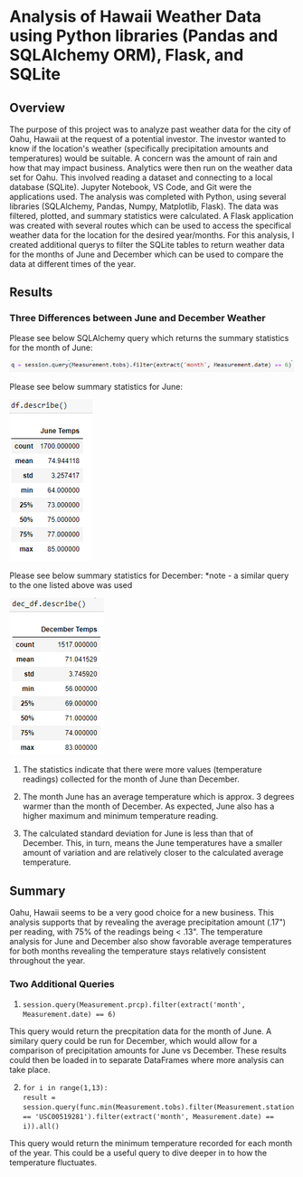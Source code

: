 # Analysis of Hawaii Weather Data using Python libraries (Pandas and SQLAlchemy ORM), Flask, and SQLite

## Overview

The purpose of this project was to analyze past weather data for the city of Oahu, Hawaii at the request of a potential investor. The investor wanted to know if the location's weather (specifically precipitation amounts and temperatures) would be suitable. A concern was the amount of rain and how that may impact business. Analytics were then run on the weather data set for Oahu. This involved reading a dataset and connecting to a local database (SQLite). Jupyter Notebook, VS Code, and Git were the applications used. The analysis was completed with Python, using several libraries (SQLAlchemy, Pandas, Numpy, Matplotlib, Flask). The data was filtered, plotted, and summary statistics were calculated. A Flask application was created with several routes which can be used to access the specifical weather data for the location for the desired year/months. For this analysis, I created additional querys to filter the SQLite tables to return weather data for the months of June and December which can be used to compare the data at different times of the year.

## Results

### Three Differences between June and December Weather

Please see below SQLAlchemy query which returns the summary statistics for the month of June:

![June Query](./Resources/june_temps_query.png)

Please see below summary statistics for June:

![June Stats](./Resources/june_stats.png)

Please see below summary statistics for December: *note - a similar query to the one listed above was used

![Dec Stats](./Resources/dec_stats.png)

1. The statistics indicate that there were more values (temperature readings) collected for the month of June than December. 

2. The month June has an average temperature which is approx. 3 degrees warmer than the month of December. As expected, June also has a higher maximum and minimum temperature reading. 

3. The calculated standard deviation for June is less than that of December. This, in turn, means the June temperatures have a smaller amount of variation and are relatively closer to the calculated average temperature. 

## Summary

Oahu, Hawaii seems to be a very good choice for a new business. This analysis supports that by revealing the average precipitation amount (.17") per reading, with 75% of the readings being < .13". The temperature analysis for June and December also show favorable average temperatures for both months revealing the temperature stays relatively consistent throughout the year.

### Two Additional Queries

1. `session.query(Measurement.prcp).filter(extract('month', Measurement.date) == 6)` 

This query would return the precpitation data for the month of June. A similary query could be run for December, which would allow for a comparison of precipitation amounts for June vs December. These results could then be loaded in to separate DataFrames where more analysis can take place.

2. `for i in range(1,13):`  
        `result = session.query(func.min(Measurement.tobs).filter(Measurement.station == 'USC00519281').filter(extract('month', Measurement.date) == i)).all()`

This query would return the minimum temperature recorded for each month of the year. This could be a useful query to dive deeper in to how the temperature fluctuates. 